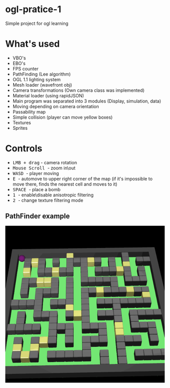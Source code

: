 # ogl-pratice-1
Simple project for ogl learning

<h1> What's used </h1>
<ul>
  <li> VBO's </li>
  <li> EBO's </li>
  <li> FPS counter </li>
  <li> PathFinding (Lee algorithm) </li>
  <li> OGL 1.1 lighting system </li>
  <li> Mesh loader (wavefront obj) </li>
  <li> Camera transformations (Own camera class was implemented) </li>
  <li> Material loader (using rapidJSON) </li>
  <li> Main program was separated into 3 modules (Display, simulation, data) </li>
  <li> Moving depending on camera orientation </li>
  <li> Passability map </li>
  <li> Simple collision (player can move yellow boxes) </li>
  <li> Textures </li>
  <li> Sprites </li>
  

</ul>

<h1> Controls </h1>
<ul>
  <li> <kbd>LMB + drag</kbd> - camera rotation </li>
  <li> <kbd> Mouse Scroll </kbd> - zoom in\out </li>
  <li> <kbd> WASD </kbd> - player moving </li>
  <li> <kbd> E </kbd> - automove to upper right corner of the map (if it's impossible to move there, finds the nearest cell and moves to it)</li>
  <li> <kbd> SPACE </kbd> - place a bomb </li>
  <li> <kbd> 1 </kbd> - enable\disable anisotropic filtering </li>
  <li> <kbd> 2 </kbd> - change texture filtering mode </li>
</ul>

<h2> PathFinder example </h2>
<img src = "https://github.com/Akenth0r/ogl-practice-1/blob/master/pathfinder.gif?raw=true"> </img>
